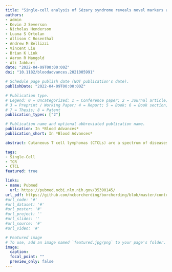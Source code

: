 ```yaml
---
title: "Single-cell analysis of Sézary syndrome reveals novel markers and shifting gene profiles associated with treatment"
authors:
- admin
- Kevin J Severson
- Nicholas Henderson
- Luana S Ortolan
- Allison C Rosenthal
- Andrew M Bellizzi
- Vincent Liu
- Brian K Link
- Aaron R Mangold
- Ali Jabbari
date: "2022-04-09T00:00:00Z"
doi: "10.1182/bloodadvances.2021005991"

# Schedule page publish date (NOT publication's date).
publishDate: "2022-04-09T00:00:00Z"

# Publication type.
# Legend: 0 = Uncategorized; 1 = Conference paper; 2 = Journal article;
# 3 = Preprint / Working Paper; 4 = Report; 5 = Book; 6 = Book section;
# 7 = Thesis; 8 = Patent
publication_types: ["2"]

# Publication name and optional abbreviated publication name.
publication: In *Blood Advances*
publication_short: In *Blood Advances*

abstract: Cutaneous T cell lymphomas (CTCLs) are a spectrum of diseases with varied clinical courses caused by malignant clonal proliferation of skin-tropic T cells. Most patients have an indolent disease course managed with skin-directed therapies. In contrast, others, especially in advanced stages of disease or with specific forms, have aggressive progression and poor median survival. Sézary syndrome (SS), a leukemic variant of CTCL, lacks highly consistent phenotypic and genetic markers that may be leveraged to prevent the delay in diagnosis experienced by most patients with CTCL and could be useful for optimal treatment selection. Using single-cell mRNA and T-cell receptor sequencing of peripheral blood immune cells in SS, we extensively mapped the transcriptomic variations of nearly 50 000 T cells of both malignant and nonmalignant origins. We identified potential diverging SS cell populations, including quiescent and proliferative populations shared across multiple patients. In particular, the expression of AIRE was the most highly upregulated gene in our analysis, and AIRE protein expression could be observed over a variety of CTCLs. Furthermore, within a single patient, we were able to characterize differences in cell populations comparing malignant T cells over the course of treatment with histone deacetylase inhibition and photopheresis. New cellular clusters after progression on the therapy notably exhibited increased expression of the transcriptional factor FOXP3, a master regulator of regulatory T cell function, raising the potential implication of an evolving mechanism of immune evasion.

tags:
- Single-Cell
- TCR
- CTCL
featured: true

links:
- name: Pubmed
  url: https://pubmed.ncbi.nlm.nih.gov/35390145/
url_pdf: https://github.com/ncborcherding/borcherding/blob/master/content/publication/borcherding2022single/borcherding2022single.pdf
#url_code: '#'
#url_dataset: '#'
#url_poster: '#'
#url_project: ''
#url_slides: ''
#url_source: '#'
#url_video: '#'

# Featured image
# To use, add an image named `featured.jpg/png` to your page's folder. 
image:
  caption: 
  focal_point: ""
  preview_only: false
---
```


